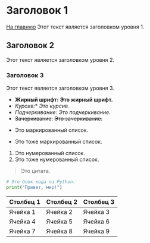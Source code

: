 # Заголовок 1
[На главную](/#main)
Этот текст является заголовком уровня 1.

## Заголовок 2

Этот текст является заголовком уровня 2.

### Заголовок 3

Этот текст является заголовком уровня 3.

* **Жирный шрифт:** **Это жирный шрифт.**
* *Курсив:** *Это курсив.*
* _Подчеркивание_: _Это подчеркивание._
* ~~Зачеркивание~~: ~~Это зачеркивание.~~

- Это маркированный список.
* Это тоже маркированный список.

1. Это нумерованный список.
2. Это тоже нумерованный список.

> Это цитата.

```python
# Это блок кода на Python.
print("Привет, мир!")
```

| Столбец 1| Столбец 2| Столбец 3|
|----------|----------|----------|
| Ячейка 1 | Ячейка 2 | Ячейка 3 |
| Ячейка 4 | Ячейка 5 | Ячейка 6 |
| Ячейка 7 | Ячейка 8 | Ячейка 9 |
